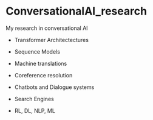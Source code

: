 # ConversationalAI_research

My research in conversational AI

- Transformer Architectectures
- Sequence Models
- Machine translations
- Coreference resolution
- Chatbots and Dialogue systems
- Search Engines

- RL, DL, NLP, ML

